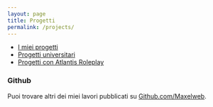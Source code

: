 ```yaml
---
layout: page
title: Progetti
permalink: /projects/
---
```



- [I miei progetti](my/)
- [Progetti universitari](uni/)
- [Progetti con Atlantis Roleplay](acrp/)


### Github

Puoi trovare altri dei miei lavori pubblicati su [Github.com/Maxelweb](https://github.com/Maxelweb/).